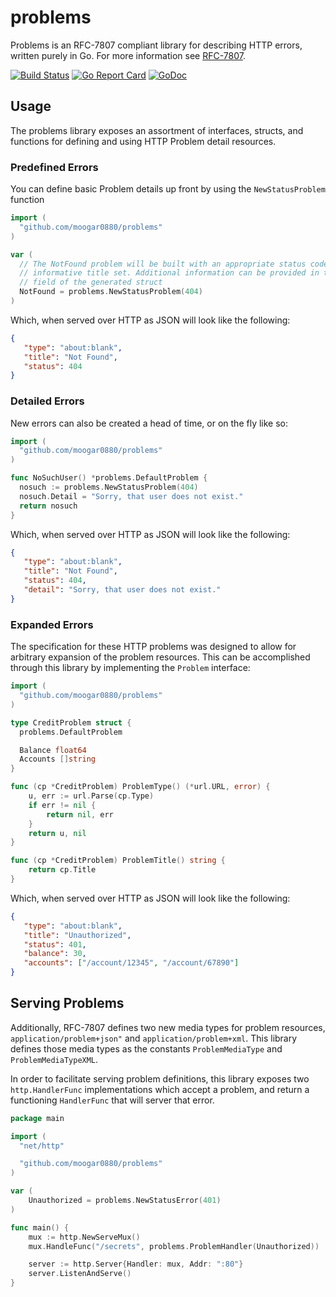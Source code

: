 # problems
Problems is an RFC-7807 compliant library for describing HTTP errors, written
purely in Go. For more information see [RFC-7807](https://tools.ietf.org/html/rfc7807).

[![Build Status](https://travis-ci.org/moogar0880/problems.svg?branch=master)](https://travis-ci.org/moogar0880/problems)
[![Go Report Card](https://goreportcard.com/badge/github.com/moogar0880/problems)](https://goreportcard.com/report/github.com/moogar0880/problems)
[![GoDoc](https://godoc.org/github.com/moogar0880/problems?status.svg)](https://godoc.org/github.com/moogar0880/problems)

## Usage
The problems library exposes an assortment of interfaces, structs, and functions
for defining and using HTTP Problem detail resources.

### Predefined Errors
You can define basic Problem details up front by using the `NewStatusProblem`
function

```go
import (
  "github.com/moogar0880/problems"
)

var (
  // The NotFound problem will be built with an appropriate status code and
  // informative title set. Additional information can be provided in the Detail
  // field of the generated struct
  NotFound = problems.NewStatusProblem(404)
)
```

Which, when served over HTTP as JSON will look like the following:

```json
{
   "type": "about:blank",
   "title": "Not Found",
   "status": 404
}
```

### Detailed Errors
New errors can also be created a head of time, or on the fly like so:

```go
import (
  "github.com/moogar0880/problems"
)

func NoSuchUser() *problems.DefaultProblem {
  nosuch := problems.NewStatusProblem(404)
  nosuch.Detail = "Sorry, that user does not exist."
  return nosuch
}
```

Which, when served over HTTP as JSON will look like the following:

```json
{
   "type": "about:blank",
   "title": "Not Found",
   "status": 404,
   "detail": "Sorry, that user does not exist."
}
```

### Expanded Errors
The specification for these HTTP problems was designed to allow for arbitrary
expansion of the problem resources. This can be accomplished through this
library by implementing the `Problem` interface:

```go
import (
  "github.com/moogar0880/problems"
)

type CreditProblem struct {
  problems.DefaultProblem

  Balance float64
  Accounts []string
}

func (cp *CreditProblem) ProblemType() (*url.URL, error) {
	u, err := url.Parse(cp.Type)
	if err != nil {
		return nil, err
	}
	return u, nil
}

func (cp *CreditProblem) ProblemTitle() string {
	return cp.Title
}
```

Which, when served over HTTP as JSON will look like the following:

```json
{
   "type": "about:blank",
   "title": "Unauthorized",
   "status": 401,
   "balance": 30,
   "accounts": ["/account/12345", "/account/67890"]
}
```

## Serving Problems
Additionally, RFC-7807 defines two new media types for problem resources,
`application/problem+json"` and `application/problem+xml`. This library defines
those media types as the constants `ProblemMediaType` and
`ProblemMediaTypeXML`.

In order to facilitate serving problem definitions, this library exposes two
`http.HandlerFunc` implementations which accept a problem, and return a
functioning `HandlerFunc` that will server that error.

```go
package main

import (
  "net/http"

  "github.com/moogar0880/problems"
)

var (
	Unauthorized = problems.NewStatusError(401)
)

func main() {
	mux := http.NewServeMux()
	mux.HandleFunc("/secrets", problems.ProblemHandler(Unauthorized))

	server := http.Server{Handler: mux, Addr: ":80"}
	server.ListenAndServe()
}
```

